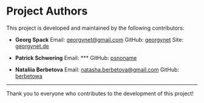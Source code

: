 # Project Authors

This project is developed and maintained by the following contributors:

- **Georg Spack**
  Email: georgynet@gmail.com
  GitHub: [georgynet](https://github.com/Georgynet)
  Site: [georgynet.de](https://georgynet.de/)

- **Patrick Schwering**
  Email: ***
  GitHub: [psnoname](https://github.com/psnoname)

- **Nataliia Berbetova**
  Email: natasha.berbetova@gmail.com
  GitHub: [berbetowa](https://github.com/berbetowa)

---

Thank you to everyone who contributes to the development of this project!